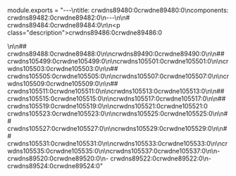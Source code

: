module.exports = "---\ntitle: crwdns89480:0crwdne89480:0\ncomponents: crwdns89482:0crwdne89482:0\n---\n\n# crwdns89484:0crwdne89484:0\n\n<p class=\"description\">crwdns89486:0crwdne89486:0</p>\n\n## crwdns89488:0crwdne89488:0\n\ncrwdns89490:0crwdne89490:0\n\n## crwdns105499:0crwdne105499:0\n\ncrwdns105501:0crwdne105501:0\n\ncrwdns105503:0crwdne105503:0\n\n## crwdns105505:0crwdne105505:0\n\ncrwdns105507:0crwdne105507:0\n\ncrwdns105509:0crwdne105509:0\n\n## crwdns105511:0crwdne105511:0\n\ncrwdns105513:0crwdne105513:0\n\n## crwdns105515:0crwdne105515:0\n\ncrwdns105517:0crwdne105517:0\n\n## crwdns105519:0crwdne105519:0\n\ncrwdns105521:0crwdne105521:0 crwdns105523:0crwdne105523:0\n\ncrwdns105525:0crwdne105525:0\n\n## crwdns105527:0crwdne105527:0\n\ncrwdns105529:0crwdne105529:0\n\n## crwdns105531:0crwdne105531:0\n\ncrwdns105533:0crwdne105533:0\n\ncrwdns105535:0crwdne105535:0\n\ncrwdns105537:0crwdne105537:0\n\n- crwdns89520:0crwdne89520:0\n- crwdns89522:0crwdne89522:0\n- crwdns89524:0crwdne89524:0"